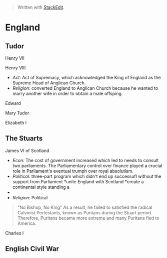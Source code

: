 
> Written with [StackEdit](https://stackedit.io/).

# England

## Tudor
Henry VII

Henry VIII
   * _Act_: Act of Supremacy, which acknowledged the King of England as the Supreme Head of Anglican Church.
   * _Religion_: converted England to Anglican Church because he wanted to marry another wife in order to obtain a male offsping.

Edward
 
Mary Tudor

Elizabeth I

## The Stuarts
James VI of Scotland
   * _Econ_: The cost of government increased which led to needs to consult two parliaments. The Parliamentary control over finance played a crucial role in Parliament's eventual trumph over royal absolutism.
   * _Political_: three-part program which didn't end up successufl without the support from Parliament
                 *unite England with Scotland
                 *create a continental style standing a          
   * 
   * _Religion_:  Political
> "No Bishop, No King"
   As a result, he failed to satisfied the radical Calvinist Portestants, known as Puritans during the Stuart period. Therefore, Puritans became more extreme and many Puritans fled to America.

Charles I



## English Civil War

<!--stackedit_data:
eyJoaXN0b3J5IjpbLTQzNTU5NDI0NywtMTgxMzg0OTQzNSwtMT
Q2NzIyNTkyNSw3MzA5OTgxMTZdfQ==
-->
